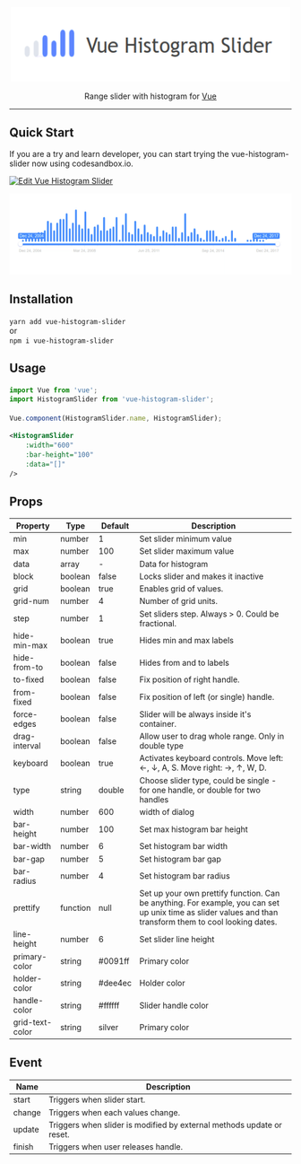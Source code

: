 <p align="center">
    <img src="./resources/header.png" width="500">
</p>
<p align="center">
 Range slider with histogram for <a href="http://vuejs.org/" rel="nofollow" class="rich-diff-level-one">Vue</a>
</p>
<hr>

## Quick Start
If you are a try and learn developer, you can start trying the vue-histogram-slider now using codesandbox.io.

[![Edit Vue Histogram Slider](https://codesandbox.io/static/img/play-codesandbox.svg)](https://codesandbox.io/s/vue-template-b7m0e)

<p align="center">
    <img src="./resources/histogram-slider-demo.gif">
</p>

## Installation    

`yarn add vue-histogram-slider`   
or    
`npm i vue-histogram-slider`

## Usage
```js
import Vue from 'vue';
import HistogramSlider from 'vue-histogram-slider';

Vue.component(HistogramSlider.name, HistogramSlider);
```

```xml
<HistogramSlider
    :width="600"
    :bar-height="100"
    :data="[]"
/>
```

## Props

Property|Type|Default|Description
---|---|---|---
min|number|1|Set slider minimum value
max|number|100|Set slider maximum value
data|array| - |Data for histogram
block|boolean|false|Locks slider and makes it inactive
grid|boolean|true|Enables grid of values.
grid-num|number|4|Number of grid units.
step|number|1|Set sliders step. Always > 0. Could be fractional.
hide-min-max|boolean|true|Hides min and max labels
hide-from-to|boolean|false|Hides from and to labels
to-fixed|boolean|false|Fix position of right handle.
from-fixed|boolean|false|Fix position of left (or single) handle.
force-edges|boolean|false|Slider will be always inside it's container.
drag-interval|boolean|false|Allow user to drag whole range. Only in double type
keyboard|boolean|true|Activates keyboard controls. Move left: ←, ↓, A, S. Move right: →, ↑, W, D.
type|string|double|Choose slider type, could be single - for one handle, or double for two handles
width|number|600|width of dialog
bar-height|number|100|Set max histogram bar height
bar-width|number|6|Set histogram bar width
bar-gap|number|5|Set histogram bar gap
bar-radius|number|4|Set histogram bar radius
prettify|function|null|Set up your own prettify function. Can be anything. For example, you can set up unix time as slider values and than transform them to cool looking dates.
line-height|number|6|Set slider line height
primary-color|string|#0091ff|Primary color
holder-color|string|#dee4ec|Holder color
handle-color|string|#ffffff|Slider handle color
grid-text-color|string|silver|Primary color

## Event
Name|Description
---|---
start |Triggers when slider start.
change|Triggers when each values change.
update|Triggers when slider is modified by external methods update or reset.
finish|Triggers when user releases handle.

